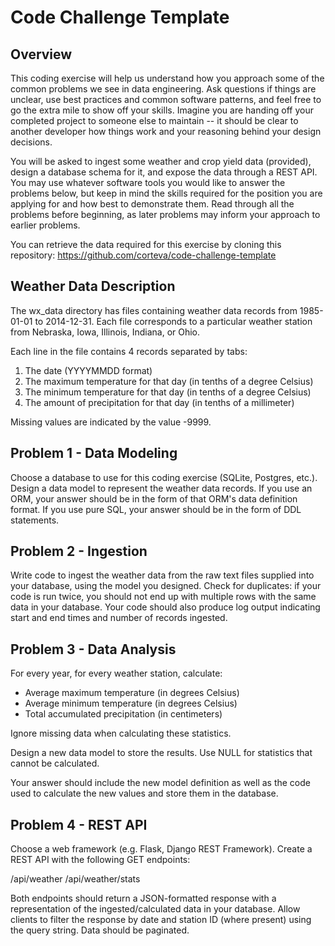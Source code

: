 # Code Challenge Template

Overview
--------

This coding exercise will help us understand how you approach some of the common problems we see in data engineering. Ask questions if things are unclear, use best practices and common software patterns, and feel free to go the extra mile to show off your skills. Imagine you are handing off your completed project to someone else to maintain -- it should be clear to another developer how things work and your reasoning behind your design decisions.

You will be asked to ingest some weather and crop yield data (provided), design a database schema for it, and expose the data through a REST API. You may use whatever software tools you would like to answer the problems below, but keep in mind the skills required for the position you are applying for and how best to demonstrate them. Read through all the problems before beginning, as later problems may inform your approach to earlier problems.

You can retrieve the data required for this exercise by cloning this repository:
https://github.com/corteva/code-challenge-template

Weather Data Description
------------------------

The wx_data directory has files containing weather data records from 1985-01-01 to 2014-12-31. Each file corresponds to a particular weather station from Nebraska, Iowa, Illinois, Indiana, or Ohio.

Each line in the file contains 4 records separated by tabs: 

1. The date (YYYYMMDD format)
2. The maximum temperature for that day (in tenths of a degree Celsius)
3. The minimum temperature for that day (in tenths of a degree Celsius)
4. The amount of precipitation for that day (in tenths of a millimeter)

Missing values are indicated by the value -9999.

Problem 1 - Data Modeling
-------------------------
Choose a database to use for this coding exercise (SQLite, Postgres, etc.). Design a data model to represent the weather data records. If you use an ORM, your answer should be in the form of that ORM's data definition format. If you use pure SQL, your answer should be in the form of DDL statements.

Problem 2 - Ingestion
---------------------
Write code to ingest the weather data from the raw text files supplied into your database, using the model you designed. Check for duplicates: if your code is run twice, you should not end up with multiple rows with the same data in your database. Your code should also produce log output indicating start and end times and number of records ingested.

Problem 3 - Data Analysis
-------------------------
For every year, for every weather station, calculate:

* Average maximum temperature (in degrees Celsius)
* Average minimum temperature (in degrees Celsius)
* Total accumulated precipitation (in centimeters)

Ignore missing data when calculating these statistics.

Design a new data model to store the results. Use NULL for statistics that cannot be calculated.

Your answer should include the new model definition as well as the code used to calculate the new values and store them in the database.

Problem 4 - REST API
--------------------
Choose a web framework (e.g. Flask, Django REST Framework). Create a REST API with the following GET endpoints:

/api/weather
/api/weather/stats

Both endpoints should return a JSON-formatted response with a representation of the ingested/calculated data in your database. Allow clients to filter the response by date and station ID (where present) using the query string. Data should be paginated.
